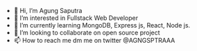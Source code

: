 - 👋 Hi, I’m Agung Saputra
- 👀 I’m interested in Fullstack Web Developer
- 🌱 I’m currently learning MongoDB, Express js, React, Node js.
- 💞️ I’m looking to collaborate on open source project
- 📫 How to reach me dm me on twitter @AGNGSPTRAAA

<!---
Agung1606/Agung1606 is a ✨ special ✨ repository because its `README.md` (this file) appears on your GitHub profile.
You can click the Preview link to take a look at your changes.
--->
